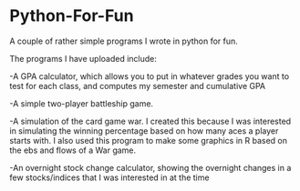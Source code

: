 # Python-For-Fun
A couple of rather simple programs I wrote in python for fun.

The programs I have uploaded include:

-A GPA calculator, which allows you to put in whatever grades you want to test for each class, and computes my semester and cumulative GPA

-A simple two-player battleship game.

-A simulation of the card game war. I created this because I was interested in simulating the winning percentage based on how many aces a player starts with. I also used this program to make some graphics in R based on the ebs and flows of a War game.

-An overnight stock change calculator, showing the overnight changes in a few stocks/indices that I was interested in at the time
